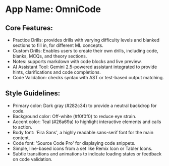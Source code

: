 # **App Name**: OmniCode

## Core Features:

- Practice Drills: provides drills with varying difficulty levels and blanked sections to fill in, for different ML concepts.
- Custom Drills: Enables users to create their own drills, including code, blanks, MCQs, and theory sections.
- Notes: supports markdown with code blocks and live preview.
- AI Assistant Tool: Gemini 2.5-powered assistant integrated to provide hints, clarifications and code completions.
- Code Validation: checks syntax with AST or test-based output matching.

## Style Guidelines:

- Primary color: Dark gray (#282c34) to provide a neutral backdrop for code.
- Background color: Off-white (#f0f0f0) to reduce eye strain.
- Accent color: Teal (#26a69a) to highlight interactive elements and calls to action.
- Body font: 'Fira Sans', a highly readable sans-serif font for the main content.
- Code font: 'Source Code Pro' for displaying code snippets.
- Simple, line-based icons from a set like Remix Icon or Tabler Icons.
- Subtle transitions and animations to indicate loading states or feedback on code validation.